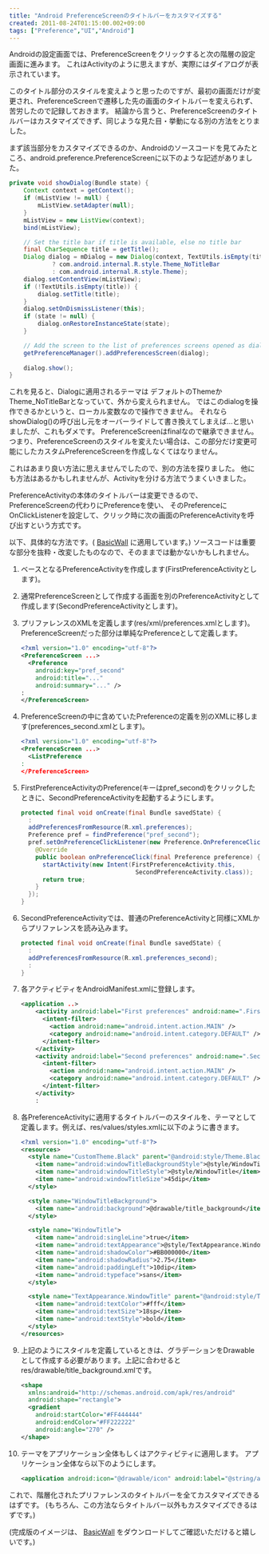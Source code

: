 ```yaml
---
title: "Android PreferenceScreenのタイトルバーをカスタマイズする"
created: 2011-08-24T01:15:00.002+09:00
tags: ["Preference","UI","Android"]
---
```

Androidの設定画面では、PreferenceScreenをクリックすると次の階層の設定画面に進みます。
これはActivityのように思えますが、実際にはダイアログが表示されています。
<!--more-->
このタイトル部分のスタイルを変えようと思ったのですが、最初の画面だけが変更され、PreferenceScreenで遷移した先の画面のタイトルバーを変えられず、苦労したので記録しておきます。
結論から言うと、PreferenceScreenのタイトルバーはカスタマイズできず、同じような見た目・挙動になる別の方法をとりました。

まず該当部分をカスタマイズできるのか、Androidのソースコードを見てみたところ、android.preference.PreferenceScreenに以下のような記述がありました。

```java
private void showDialog(Bundle state) {
    Context context = getContext();
    if (mListView != null) {
        mListView.setAdapter(null);
    }
    mListView = new ListView(context);
    bind(mListView);

    // Set the title bar if title is available, else no title bar
    final CharSequence title = getTitle();
    Dialog dialog = mDialog = new Dialog(context, TextUtils.isEmpty(title)
            ? com.android.internal.R.style.Theme_NoTitleBar
            : com.android.internal.R.style.Theme);
    dialog.setContentView(mListView);
    if (!TextUtils.isEmpty(title)) {
        dialog.setTitle(title);
    }
    dialog.setOnDismissListener(this);
    if (state != null) {
        dialog.onRestoreInstanceState(state);
    }

    // Add the screen to the list of preferences screens opened as dialogs
    getPreferenceManager().addPreferencesScreen(dialog);
    
    dialog.show();
}
```

これを見ると、Dialogに適用されるテーマは
デフォルトのThemeかTheme\_NoTitleBarとなっていて、外から変えられません。
ではこのdialogを操作できるかというと、ローカル変数なので操作できません。
それならshowDialog()の呼び出し元をオーバーライドして書き換えてしまえば…と思いましたが、これもダメです。
PreferenceScreenはfinalなので継承できません。
つまり、PreferenceScreenのスタイルを変えたい場合は、この部分だけ変更可能にしたカスタムPreferenceScreenを作成しなくてはなりません。

これはあまり良い方法に思えませんでしたので、別の方法を探りました。
他にも方法はあるかもしれませんが、Activityを分ける方法でうまくいきました。

PreferenceActivityの本体のタイトルバーは変更できるので、PreferenceScreenの代わりにPreferenceを使い、
そのPreferenceにOnClickListenerを設定して、クリック時に次の画面のPreferenceActivityを呼び出すという方式です。

以下、具体的な方法です。( [BasicWall](https://market.android.com/details?id=com.sika524.android.livewallpaper.basicwall) に適用しています。)
ソースコードは重要な部分を抜粋・改変したものなので、そのままでは動かないかもしれません。

1. ベースとなるPreferenceActivityを作成します(FirstPreferenceActivityとします)。
2. 通常PreferenceScreenとして作成する画面を別のPreferenceActivityとして作成します(SecondPreferenceActivityとします)。
3. プリファレンスのXMLを定義します(res/xml/preferences.xmlとします)。PreferenceScreenだった部分は単純なPreferenceとして定義します。

    ```xml
    <?xml version="1.0" encoding="utf-8"?>
    <PreferenceScreen ...>
      <Preference
        android:key="pref_second"
        android:title="..."
        android:summary="..." />
    :
    </PreferenceScreen>
    ```

4. PreferenceScreenの中に含めていたPreferenceの定義を別のXMLに移します(preferences\_second.xmlとします)。

    ```xml
    <?xml version="1.0" encoding="utf-8"?>
    <PreferenceScreen ...>
      <ListPreference
    :
    </PreferenceScreen>
    ```

5. FirstPreferenceActivityのPreference(キーはpref\_second)をクリックしたときに、SecondPreferenceActivityを起動するようにします。

    ```java
    protected final void onCreate(final Bundle savedState) {
      :
      addPreferencesFromResource(R.xml.preferences);
      Preference pref = findPreference("pref_second");
      pref.setOnPreferenceClickListener(new Preference.OnPreferenceClickListener() {
        @Override
        public boolean onPreferenceClick(final Preference preference) {
          startActivity(new Intent(FirstPreferenceActivity.this,
                                    SecondPreferenceActivity.class));
          return true;
        }
      });
    }
    ```

6. SecondPreferenceActivityでは、普通のPreferenceActivityと同様にXMLからプリファレンスを読み込みます。

    ```java
    protected final void onCreate(final Bundle savedState) {
      :
      addPreferencesFromResource(R.xml.preferences_second);
      :
    }
    ```

7. 各アクティビティをAndroidManifest.xmlに登録します。

    ```xml
    <application ..>
        <activity android:label="First preferences" android:name=".FirstPreferenceActivity" android:exported="true">
          <intent-filter>
            <action android:name="android.intent.action.MAIN" />
            <category android:name="android.intent.category.DEFAULT" />
          </intent-filter>
        </activity>
        <activity android:label="Second preferences" android:name=".SecondPreferenceActivity" android:exported="true">
          <intent-filter>
            <action android:name="android.intent.action.MAIN" />
            <category android:name="android.intent.category.DEFAULT" />
          </intent-filter>
        </activity>
        :
    ```

8. 各PreferenceActivityに適用するタイトルバーのスタイルを、テーマとして定義します。例えば、res/values/styles.xmlに以下のように書きます。

    ```xml
    <?xml version="1.0" encoding="utf-8"?>
    <resources>
      <style name="CustomTheme.Black" parent="@android:style/Theme.Black">
        <item name="android:windowTitleBackgroundStyle">@style/WindowTitleBackground</item>
        <item name="android:windowTitleStyle">@style/WindowTitle</item>
        <item name="android:windowTitleSize">45dip</item>
      </style>

      <style name="WindowTitleBackground">
        <item name="android:background">@drawable/title_background</item>
      </style>

      <style name="WindowTitle">
        <item name="android:singleLine">true</item>
        <item name="android:textAppearance">@style/TextAppearance.WindowTitle</item>
        <item name="android:shadowColor">#BB000000</item>
        <item name="android:shadowRadius">2.75</item>
        <item name="android:paddingLeft">10dip</item>
        <item name="android:typeface">sans</item>
      </style>

      <style name="TextAppearance.WindowTitle" parent="@android:style/TextAppearance.WindowTitle">
        <item name="android:textColor">#fff</item>
        <item name="android:textSize">18sp</item>
        <item name="android:textStyle">bold</item>
      </style>
    </resources>
    ```

9. 上記のようにスタイルを定義しているときは、グラデーションをDrawableとして作成する必要があります。上記に合わせるとres/drawable/title\_background.xmlです。

    ```xml
    <shape
      xmlns:android="http://schemas.android.com/apk/res/android"
      android:shape="rectangle">
      <gradient
        android:startColor="#FF444444"
        android:endColor="#FF222222"
        android:angle="270" />
    </shape>
    ```

10. テーマをアプリケーション全体もしくはアクティビティに適用します。
    アプリケーション全体なら以下のようにします。

    ```xml
    <application android:icon="@drawable/icon" android:label="@string/app_name" android:theme="@style/CustomTheme.Black">
    ```


これで、階層化されたプリファレンスのタイトルバーを全てカスタマイズできるはずです。
(もちろん、この方法ならタイトルバー以外もカスタマイズできるはずです。)

(完成版のイメージは、 [BasicWall](https://market.android.com/details?id=com.sika524.android.livewallpaper.basicwall) をダウンロードしてご確認いただけると嬉しいです。)
